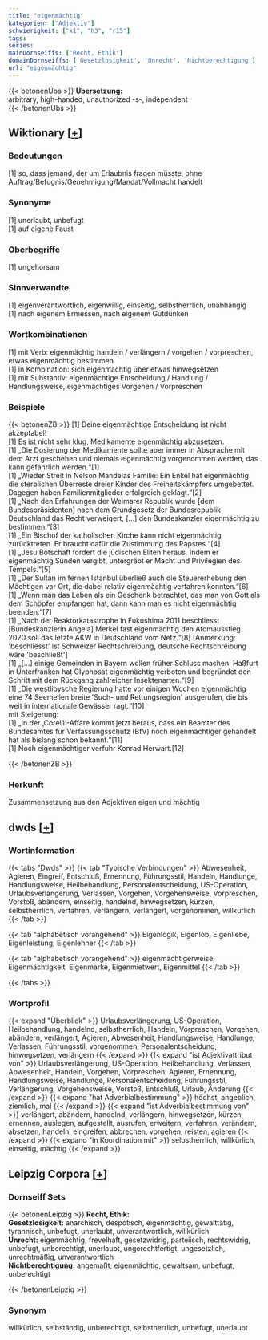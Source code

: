 ```yaml
---
title: "eigenmächtig"
kategorien: ["Adjektiv"]
schwierigkeit: ["k1", "h3", "r15"]
tags:
series:
mainDornseiffs: ['Recht, Ethik']
domainDornseiffs: ['Gesetzlosigkeit', 'Unrecht', 'Nichtberechtigung']
url: "eigenmächtig"
---
```


{{< betonenÜbs >}}
**Übersetzung:**  
arbitrary, high-handed, unauthorized -s-, independent  
{{< /betonenÜbs >}}

## Wiktionary [[+](https://de.wiktionary.org/wiki/eigenmächtig)]

### Bedeutungen
[1] so, dass jemand, der um Erlaubnis fragen müsste, ohne Auftrag/Befugnis/Genehmigung/Mandat/Vollmacht handelt  

### Synonyme
[1] unerlaubt, unbefugt  
[1] auf eigene Faust  

### Oberbegriffe
[1] ungehorsam  

### Sinnverwandte
[1] eigenverantwortlich, eigenwillig, einseitig, selbstherrlich, unabhängig  
[1] nach eigenem Ermessen, nach eigenem Gutdünken  

### Wortkombinationen
[1] mit Verb: eigenmächtig handeln / verlängern / vorgehen / vorpreschen, etwas eigenmächtig bestimmen  
[1] in Kombination: sich eigenmächtig über etwas hinwegsetzen  
[1] mit Substantiv: eigenmächtige Entscheidung / Handlung / Handlungsweise, eigenmächtiges Vorgehen / Vorpreschen  

### Beispiele
{{< betonenZB >}}
[1] Deine eigenmächtige Entscheidung ist nicht akzeptabel!  
[1] Es ist nicht sehr klug, Medikamente eigenmächtig abzusetzen.  
[1] „Die Dosierung der Medikamente sollte aber immer in Absprache mit dem Arzt geschehen und niemals eigenmächtig vorgenommen werden, das kann gefährlich werden.“[1]  
[1] „Wieder Streit in Nelson Mandelas Familie: Ein Enkel hat eigenmächtig die sterblichen Überreste dreier Kinder des Freiheitskämpfers umgebettet. Dagegen haben Familienmitglieder erfolgreich geklagt.“[2]  
[1] „Nach den Erfahrungen der Weimarer Republik wurde [dem Bundespräsidenten] nach dem Grundgesetz der Bundesrepublik Deutschland das Recht verweigert, […] den Bundeskanzler eigenmächtig zu bestimmen.“[3]  
[1] „Ein Bischof der katholischen Kirche kann nicht eigenmächtig zurücktreten. Er braucht dafür die Zustimmung des Papstes.“[4]  
[1] „Jesu Botschaft fordert die jüdischen Eliten heraus. Indem er eigenmächtig Sünden vergibt, untergräbt er Macht und Privilegien des Tempels.“[5]  
[1] „Der Sultan im fernen Istanbul überließ auch die Steuererhebung den Mächtigen vor Ort, die dabei relativ eigenmächtig verfahren konnten.“[6]  
[1] „Wenn man das Leben als ein Geschenk betrachtet, das man von Gott als dem Schöpfer empfangen hat, dann kann man es nicht eigenmächtig beenden.“[7]  
[1] „Nach der Reaktorkatastrophe in Fukushima 2011 beschliesst [Bundeskanzlerin Angela] Merkel fast eigenmächtig den Atomausstieg. 2020 soll das letzte AKW in Deutschland vom Netz.“[8] [Anmerkung: 'beschliesst' ist Schweizer Rechtschreibung, deutsche Rechtschreibung wäre 'beschließt']  
[1] „[…] einige Gemeinden in Bayern wollen früher Schluss machen: Haßfurt in Unterfranken hat Glyphosat eigenmächtig verboten und begründet den Schritt mit dem Rückgang zahlreicher Insektenarten.“[9]  
[1] „Die westlibysche Regierung hatte vor einigen Wochen eigenmächtig eine 74 Seemeilen breite 'Such- und Rettungsregion' ausgerufen, die bis weit in internationale Gewässer ragt.“[10]  
mit Steigerung:  
[1] „In der ‚Corelli‘-Affäre kommt jetzt heraus, dass ein Beamter des Bundesamtes für Verfassungsschutz (BfV) noch eigenmächtiger gehandelt hat als bislang schon bekannt.“[11]  
[1] Noch eigenmächtiger verfuhr Konrad Herwart.[12]  

{{< /betonenZB >}}
### Herkunft
Zusammensetzung aus den Adjektiven eigen und mächtig  



## dwds [[+](https://www.dwds.de/wb/eigenmächtig)]

### Wortinformation
{{< tabs "Dwds" >}}
{{< tab "Typische Verbindungen" >}}
Abwesenheit, Agieren, Eingreif, Entschluß, Ernennung, Führungsstil, Handeln, Handlunge, Handlungsweise, Heilbehandlung, Personalentscheidung, US-Operation, Urlaubsverlängerung, Verlassen, Vorgehen, Vorgehensweise, Vorpreschen, Vorstoß, abändern, einseitig, handelnd, hinwegsetzen, kürzen, selbstherrlich, verfahren, verlängern, verlängert, vorgenommen, willkürlich
{{< /tab >}}

{{< tab "alphabetisch vorangehend" >}}
Eigenlogik, Eigenlob, Eigenliebe, Eigenleistung, Eigenlehner
{{< /tab >}}

{{< tab "alphabetisch vorangehend" >}}
eigenmächtigerweise, Eigenmächtigkeit, Eigenmarke, Eigenmietwert, Eigenmittel
{{< /tab >}}

{{< /tabs >}}

### Wortprofil
{{< expand "Überblick" >}} Urlaubsverlängerung, US-Operation, Heilbehandlung, handelnd, selbstherrlich, Handeln, Vorpreschen, Vorgehen, abändern, verlängert, Agieren, Abwesenheit, Handlungsweise, Handlunge, Verlassen, Führungsstil, vorgenommen, Personalentscheidung, hinwegsetzen, verlängern {{< /expand >}}
{{< expand "ist Adjektivattribut von" >}} Urlaubsverlängerung, US-Operation, Heilbehandlung, Verlassen, Abwesenheit, Handeln, Vorgehen, Vorpreschen, Agieren, Ernennung, Handlungsweise, Handlunge, Personalentscheidung, Führungsstil, Verlängerung, Vorgehensweise, Vorstoß, Entschluß, Urlaub, Änderung {{< /expand >}}
{{< expand "hat Adverbialbestimmung" >}} höchst, angeblich, ziemlich, mal {{< /expand >}}
{{< expand "ist Adverbialbestimmung von" >}} verlängert, abändern, handelnd, verlängern, hinwegsetzen, kürzen, ernennen, auslegen, aufgestellt, ausrufen, erweitern, verfahren, verändern, absetzen, handeln, eingreifen, abbrechen, vorgehen, reisten, agieren {{< /expand >}}
{{< expand "in Koordination mit" >}} selbstherrlich, willkürlich, einseitig, mächtig {{< /expand >}}

## Leipzig Corpora [[+](https://corpora.uni-leipzig.de/en/res?word=eigenmächtig&corpusId=deu_newscrawl-public_2018)]

### Dornseiff Sets
{{< betonenLeipzig >}}
**Recht, Ethik:**  
**Gesetzlosigkeit:** anarchisch, despotisch, eigenmächtig, gewalttätig, tyrannisch, unbefugt, unerlaubt, unverantwortlich, willkürlich  
**Unrecht:** eigenmächtig, frevelhaft, gesetzwidrig, parteiisch, rechtswidrig, unbefugt, unberechtigt, unerlaubt, ungerechtfertigt, ungesetzlich, unrechtmäßig, unverantwortlich  
**Nichtberechtigung:** angemaßt, eigenmächtig, gewaltsam, unbefugt, unberechtigt  

{{< /betonenLeipzig >}}

### Synonym
willkürlich, selbständig, unberechtigt, selbstherrlich, unbefugt, unerlaubt

